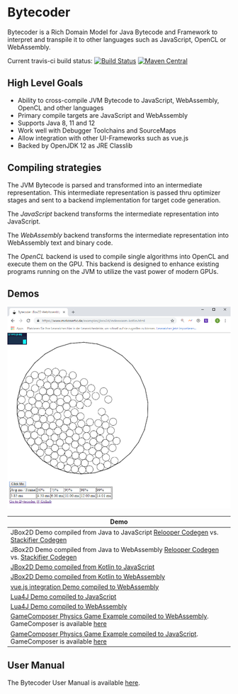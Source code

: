 # Bytecoder

Bytecoder is a Rich Domain Model for Java Bytecode and Framework to interpret and transpile it to other 
languages such as JavaScript, OpenCL or WebAssembly.

Current travis-ci build status: [![Build Status](https://travis-ci.org/mirkosertic/Bytecoder.svg?branch=master)](https://travis-ci.org/mirkosertic/Bytecoder) [![Maven Central](https://maven-badges.herokuapp.com/maven-central/de.mirkosertic.bytecoder/bytecoder-parent/badge.svg)](https://maven-badges.herokuapp.com/maven-central/de.mirkosertic.bytecoder/bytecoder-parent/badge.svg)

## High Level Goals

* Ability to cross-compile JVM Bytecode to JavaScript, WebAssembly, OpenCL and other languages
* Primary compile targets are JavaScript and WebAssembly
* Supports Java 8, 11 and 12
* Work well with Debugger Toolchains and SourceMaps
* Allow integration with other UI-Frameworks such as vue.js
* Backed by OpenJDK 12 as JRE Classlib

## Compiling strategies

The JVM Bytecode is parsed and transformed into an intermediate representation. This intermediate representation is passed thru 
optimizer stages and sent to a backend implementation for target code generation.

The *JavaScript* backend transforms the intermediate representation into JavaScript.

The *WebAssembly* backend transforms the intermediate representation into WebAssembly text and binary code.

The *OpenCL* backend is used to compile single algorithms into OpenCL and execute them on the GPU. This backend is designed to enhance
existing programs running on the JVM to utilize the vast power of modern GPUs.

## Demos

![Demo screenshot](manual/docassets/jbox2ddemo.png)

 Demo                                            |                                   
-------------------------------------------------|
 JBox2D Demo compiled from Java to JavaScript [Relooper Codegen](https://mirkosertic.github.io/Bytecoder/index.html) vs. [Stackifier Codegen](https://mirkosertic.github.io/Bytecoder/index-stackified.html)    |  
 JBox2D Demo compiled from Java to WebAssembly [Relooper Codegen](https://mirkosertic.github.io/Bytecoder/indexwasm.html) vs. [Stackifier Codegen](https://mirkosertic.github.io/Bytecoder/indexwasm-stackified.html)  |
 [JBox2D Demo compiled from Kotlin to JavaScript](https://mirkosertic.github.io/Bytecoder/index-kotlin.html)  |  
 [JBox2D Demo compiled from Kotlin to WebAssembly](https://mirkosertic.github.io/Bytecoder/indexwasm-kotlin.html) |
 [vue.js integration Demo compiled to WebAssembly](https://mirkosertic.github.io/Bytecoder/vuewasm.html) |
 [Lua4J Demo compiled to JavaScript](https://mirkosertic.github.io/Bytecoder/luajs.html) |
 [Lua4J Demo compiled to WebAssembly](https://mirkosertic.github.io/Bytecoder/luawasm.html) |
 [GameComposer Physics Game Example compiled to WebAssembly](https://www.mirkosertic.de/examples/gameengine/index.html). GameComposer is available [here](https://github.com/mirkosertic/GameComposer)|
 [GameComposer Physics Game Example compiled to JavaScript](https://www.mirkosertic.de/examples/gameengine/indexjs.html). GameComposer is available [here](https://github.com/mirkosertic/GameComposer) |

## User Manual

The Bytecoder User Manual is available [here](manual/README.md).
